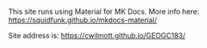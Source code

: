 This site runs using Material for MK Docs. More info here: https://squidfunk.github.io/mkdocs-material/

Site address is: https://cwilmott.github.io/GEOGC183/
